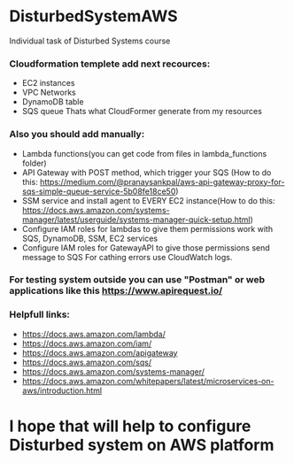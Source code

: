 # DisturbedSystemAWS
Individual task of Disturbed Systems course
### Cloudformation templete add next recources:
- EC2 instances
- VPC Networks
- DynamoDB table
- SQS queue
Thats what CloudFormer generate from my resources
### Also you should add manually:
- Lambda functions(you can get code from files in lambda_functions folder)
- API Gateway with POST method, which trigger your SQS (How to do this: https://medium.com/@pranaysankpal/aws-api-gateway-proxy-for-sqs-simple-queue-service-5b08fe18ce50)
- SSM service and install agent to EVERY EC2 instance(How to do this: https://docs.aws.amazon.com/systems-manager/latest/userguide/systems-manager-quick-setup.html)
- Configure IAM roles for lambdas to give them permissions work with SQS, DynamoDB, SSM, EC2 services
- Configure IAM roles for GatewayAPI to give those permissions send message to SQS
For cathing errors use CloudWatch logs.

### For testing system outside you can use "Postman" or web applications like this https://www.apirequest.io/ 

### Helpfull links:
- https://docs.aws.amazon.com/lambda/
- https://docs.aws.amazon.com/iam/
- https://docs.aws.amazon.com/apigateway
- https://docs.aws.amazon.com/sqs/
- https://docs.aws.amazon.com/systems-manager/
- https://docs.aws.amazon.com/whitepapers/latest/microservices-on-aws/introduction.html

# I hope that will help to configure Disturbed system on AWS platform
